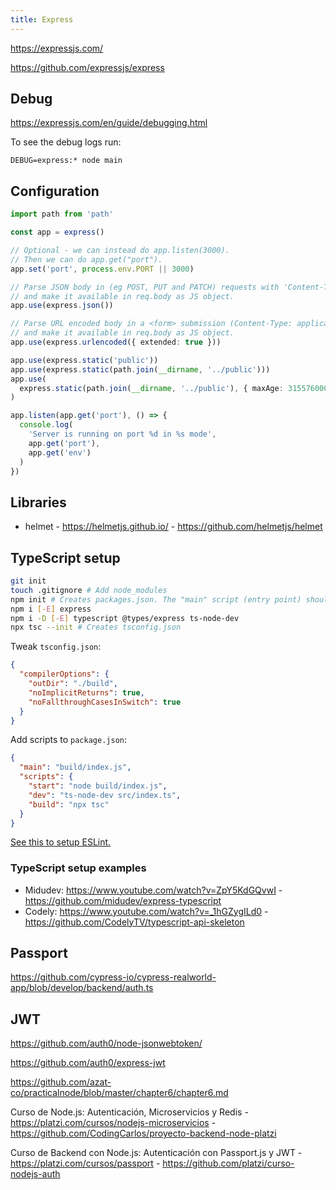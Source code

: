 ```yaml
---
title: Express
---
```


https://expressjs.com/

https://github.com/expressjs/express

## Debug

https://expressjs.com/en/guide/debugging.html

To see the debug logs run:

```
DEBUG=express:* node main
```

## Configuration

```ts
import path from 'path'

const app = express()

// Optional - we can instead do app.listen(3000).
// Then we can do app.get("port").
app.set('port', process.env.PORT || 3000)

// Parse JSON body in (eg POST, PUT and PATCH) requests with 'Content-Type: application/json',
// and make it available in req.body as JS object.
app.use(express.json())

// Parse URL encoded body in a <form> submission (Content-Type: application/x-www-form-urlencoded),
// and make it available in req.body as JS object.
app.use(express.urlencoded({ extended: true }))

app.use(express.static('public'))
app.use(express.static(path.join(__dirname, '../public')))
app.use(
  express.static(path.join(__dirname, '../public'), { maxAge: 31557600000 })
)

app.listen(app.get('port'), () => {
  console.log(
    'Server is running on port %d in %s mode',
    app.get('port'),
    app.get('env')
  )
})
```

## Libraries

- helmet - https://helmetjs.github.io/ - https://github.com/helmetjs/helmet

## TypeScript setup

```bash
git init
touch .gitignore # Add node_modules
npm init # Creates packages.json. The "main" script (entry point) should be build/index.js
npm i [-E] express
npm i -D [-E] typescript @types/express ts-node-dev
npx tsc --init # Creates tsconfig.json
```

Tweak `tsconfig.json`:

```json
{
  "compilerOptions": {
    "outDir": "./build",
    "noImplicitReturns": true,
    "noFallthroughCasesInSwitch": true
  }
}
```

Add scripts to `package.json`:

```json
{
  "main": "build/index.js",
  "scripts": {
    "start": "node build/index.js",
    "dev": "ts-node-dev src/index.ts",
    "build": "npx tsc"
  }
}
```

[See this to setup ESLint.](/dev/eslint#setup)

### TypeScript setup examples

- Midudev: https://www.youtube.com/watch?v=ZpY5KdGQvwI - https://github.com/midudev/express-typescript
- Codely: https://www.youtube.com/watch?v=_1hGZygILd0 - https://github.com/CodelyTV/typescript-api-skeleton

## Passport

https://github.com/cypress-io/cypress-realworld-app/blob/develop/backend/auth.ts

## JWT

https://github.com/auth0/node-jsonwebtoken/

https://github.com/auth0/express-jwt

https://github.com/azat-co/practicalnode/blob/master/chapter6/chapter6.md

Curso de Node.js: Autenticación, Microservicios y Redis - https://platzi.com/cursos/nodejs-microservicios - https://github.com/CodingCarlos/proyecto-backend-node-platzi

Curso de Backend con Node.js: Autenticación con Passport.js y JWT - https://platzi.com/cursos/passport - https://github.com/platzi/curso-nodejs-auth
